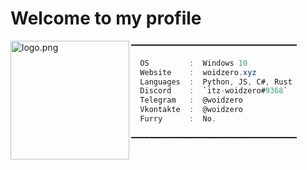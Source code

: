 # Welcome to my profile

<img align="left" src="https://avatars.githubusercontent.com/u/71274141?v=4" alt="logo.png" width="190" /> 

```cs
━━━━━━━━━━━━━━━━━━━━━━━━━━━━━━━━━━━━━

  OS         :  Windows 10
  Website    :  woidzero.xyz
  Languages  :  Python, JS, C#, Rust
  Discord    :  `itz-woidzero#9368`
  Telegram   :  @woidzero
  Vkontakte  :  @woidzero
  Furry      :  No.
 
━━━━━━━━━━━━━━━━━━━━━━━━━━━━━━━━━━━━━
```
